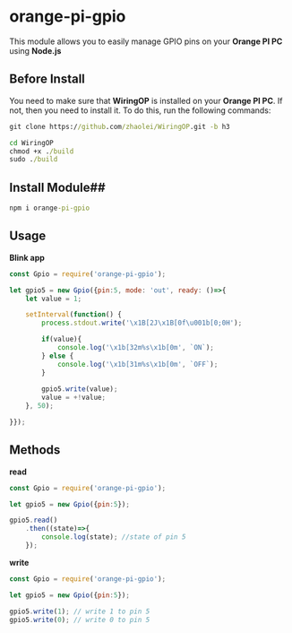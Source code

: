 # orange-pi-gpio #
This module allows you to easily manage GPIO pins on your **Orange PI PC** using **Node.js**

## Before Install ##
You need to make sure that **WiringOP** is installed on your **Orange PI PC**.
If not, then you need to install it.
To do this, run the following commands:

```cmd
git clone https://github.com/zhaolei/WiringOP.git -b h3

cd WiringOP
chmod +x ./build
sudo ./build
```

## Install Module##

```cmd
npm i orange-pi-gpio
```

## Usage ##

**Blink app**
```javascript
const Gpio = require('orange-pi-gpio');

let gpio5 = new Gpio({pin:5, mode: 'out', ready: ()=>{
    let value = 1;

    setInterval(function() {
        process.stdout.write('\x1B[2J\x1B[0f\u001b[0;0H');

        if(value){
            console.log('\x1b[32m%s\x1b[0m', `ON`);
        } else {
            console.log('\x1b[31m%s\x1b[0m', `OFF`);
        }
        
        gpio5.write(value);
        value = +!value;
    }, 50);

}});
```

## Methods ##

**read**
```javascript
const Gpio = require('orange-pi-gpio');

let gpio5 = new Gpio({pin:5});

gpio5.read()
    .then((state)=>{
        console.log(state); //state of pin 5
    });
```


**write**
```javascript
const Gpio = require('orange-pi-gpio');

let gpio5 = new Gpio({pin:5});

gpio5.write(1); // write 1 to pin 5
gpio5.write(0); // write 0 to pin 5
```